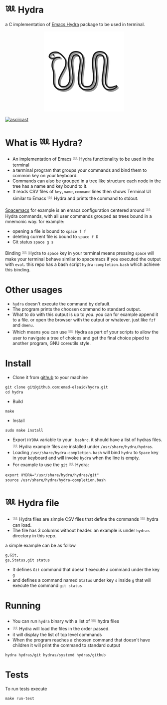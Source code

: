 # 𓆚 Hydra

a C implementation of [Emacs Hydra](https://github.com/abo-abo/hydra) package to be used in terminal.

<p align="center"><img width="256" src="public/logo.png" /></p>

[![asciicast](https://asciinema.org/a/603564.svg)](https://asciinema.org/a/603564)

# What is 𓆚 Hydra?

* An implementation of Emacs 𓆚 Hydra functionality to be used in the terminal
* a terminal program that groups your commands and bind them to common key on your keyboard.
* Commands can also be grouped in a tree like structure each node in the tree has a name and key bound to it.
* It reads CSV files of `key,name,command` lines then shows Terminal UI similar to Emacs 𓆚 Hydra and prints the command to stdout.

[Spacemacs](https://www.spacemacs.org/) for example is an emacs configuration centered around 𓆚 Hydra commands, with all user commands grouped as trees bound in a mnemonic way. for example:

- opening a file is bound to `space f f`
- deleting current file is bound to `space f D`
- Git status `space g s`

Binding 𓆚 Hydra to `space` key in your terminal means pressing `space` will make your terminal behave similar to spacemacs if you executed the output with `eval`. this repo has a bash script `hydra-completion.bash` which achieve this binding.

# Other usages

* `hydra` doesn't execute the command by default.
* The program prints the choosen command to standard output.
* What to do with this output is up to you. you can for example append it to a file. or open the browser with the output or whatever. just like `fzf` and `dmenu`.
* Which means you can use 𓆚 Hydra as part of your scripts to allow the user to navigate a tree of choices and get the final choice piped to another program, GNU coreutils style.

# Install

* Clone it from [github](https://github.com/emad-elsaid/hydra) to your machine
```shell
git clone git@github.com:emad-elsaid/hydra.git
cd hydra
```
* Build
```
make
```
* Install
```
sudo make install
```

* Export `HYDRA` variable to your `.bashrc`. it should have a list of hydras files. 𓆚 Hydra example files are installed under `/usr/share/hydra/hydras`.
* Loading `/usr/share/hydra-completion.bash` will bind `hydra` to `Space` key in your keyboard and will invoke `hydra` when the line is empty.
* For example to use the `git` 𓆚 Hydra:
```
export HYDRA="/usr/share/hydra/hydras/git"
source /usr/share/hydra/hydra-completion.bash
```

# 𓆚 Hydra file

* 𓆚 Hydra files are simple CSV files that define the commands 𓆚 hydra can load.
* The file has 3 columns without header. an example is under `hydras` directory in this repo.

a simple example can be as follow
```csv
g,Git,
gs,Status,git status
```

* It defines `Git` command that doesn't execute a command under the key `g`
* and defines a command named `Status` under key `s` inside `g` that will execute the command `git status`

# Running

* You can run `hydra` binary with a list of 𓆚 hydra files
* 𓆚 Hydra will load the files in the order passed.
* it will display the list of top level commands
* When the program reaches a choosen command that doesn't have children it will print the command to standard output
```
hydra hydras/git hydras/systemd hydras/github
```

# Tests

To run tests execute

```
make run-test
```
